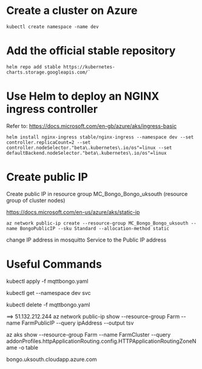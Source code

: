 # Create a cluster on Azure

```
kubectl create namespace -name dev
```

# Add the official stable repository
```
helm repo add stable https://kubernetes-charts.storage.googleapis.com/`
```

# Use Helm to deploy an NGINX ingress controller

Refer to:
https://docs.microsoft.com/en-gb/azure/aks/ingress-basic

```
helm install nginx-ingress stable/nginx-ingress --namespace dev --set controller.replicaCount=2 --set controller.nodeSelector."beta\.kubernetes\.io/os"=linux --set defaultBackend.nodeSelector."beta\.kubernetes\.io/os"=linux
```

# Create public IP
Create public IP in resource group MC_Bongo_Bongo_uksouth (resource group of cluster nodes)

https://docs.microsoft.com/en-us/azure/aks/static-ip 
```
az network public-ip create --resource-group MC_Bongo_Bongo_uksouth --name BongoPublicIP --sku Standard --allocation-method static
```

change IP address in mosquitto Service to the Public IP address

# Useful Commands
kubectl apply -f mqttbongo.yaml  

kubectl get --namespace dev svc 

kubectl delete -f mqttbongo.yaml

==> 51.132.212.244
az network public-ip show --resource-group Farm --name FarmPublicIP --query ipAddress --output tsv

az aks show --resource-group Farm --name FarmCluster --query addonProfiles.httpApplicationRouting.config.HTTPApplicationRoutingZoneName -o table

bongo.uksouth.cloudapp.azure.com
